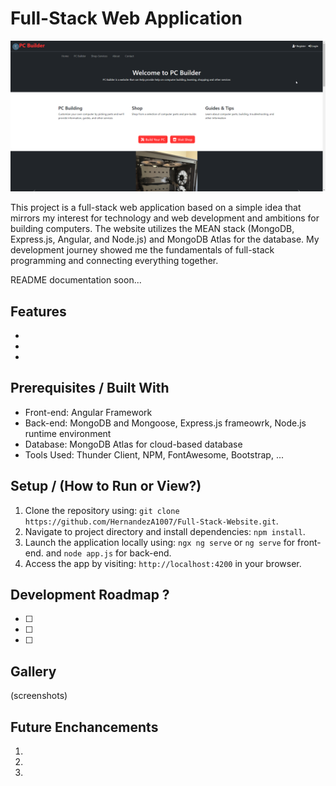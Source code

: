 # Full-Stack Web Application

![Homepage](./img/homepage.png)

This project is a full-stack web application based on a simple idea that mirrors my interest for technology and web development and ambitions for building computers. The website utilizes the MEAN stack (MongoDB, Express.js, Angular, and Node.js) and MongoDB Atlas for the database. My development journey showed me the fundamentals of full-stack programming and connecting everything together.

README documentation soon...

## Features

-
-
-

## Prerequisites / Built With

- Front-end: Angular Framework
- Back-end: MongoDB and Mongoose, Express.js frameowrk, Node.js runtime environment
- Database: MongoDB Atlas for cloud-based database
- Tools Used: Thunder Client, NPM, FontAwesome, Bootstrap, ...

## Setup / (How to Run or View?)

1. Clone the repository using: `git clone https://github.com/HernandezA1007/Full-Stack-Website.git`.
2. Navigate to project directory and install dependencies: `npm install`.
3. Launch the application locally using: `ngx ng serve` or `ng serve` for front-end. and `node app.js` for back-end.
4. Access the app by visiting: `http://localhost:4200` in your browser.

## Development Roadmap ?

- [ ]
- [ ]
- [ ]

## Gallery

(screenshots)

## Future Enchancements

1.
2.
3.
